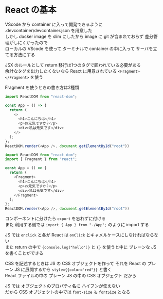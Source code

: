 # React の基本
VScode から container に入って開発できるように .devcontainer\devcontainer.json を用意した  
しかし docker image を slim にしたから image に git が含まれておらず 差分管理がしにくかったので  
ローカルの VScode を使って ターミナルで container の中に入って サーバを立てる方法にする  

JSX のルールとして return 移行は1つのタグで囲われている必要がある  
余計なタグを出力したくないなら React に用意されている `<Fragment></Fragment>` を使う  

Fragment を使うときの書き方は2種類  
```javascript
import ReactDOM from "react-dom";

const App = () => {
  return (
    <>
      <h1>こんにちは</h1>
      <p>お元気ですか?</p>
      <div>私は元気です</div>
    </>
  );
};
ReactDOM.render(<App />, document.getElementById("root"))
```
```javascript
import ReactDOM from "react-dom";
import { Fragment } from "react";

const App = () => {
  return (
    <Fragment>
      <h1>こんにちは</h1>
      <p>お元気ですか?</p>
      <div>私は元気です</div>
    </Fragment>
  );
};
ReactDOM.render(<App />, document.getElementById("root"))
```

コンポーネントに分けたら `export` を忘れずに付ける  
また 利用する側では `import { App } from "./App";` のように import する  

JS では `onclick` と各が React は `onClick` とキャメルケースにしなければならない  
また return の中で `{console.log("hello")}` と `{}` を使うと中に プレーンな JS を書くことができる  

CSS を記述するときは JS の CSS オブジェクトを作って それを React の プレーン JS に展開するから `style={{color="red"}}` と書く  
React ファイルの中の プレーン JS の中の CSS オブジェクト だから  

JS では オブジェクトのプロパティ名に ハイフンが使えない  
だから CSS オブジェクトの中では `font-size` も `fontSize` となる  
